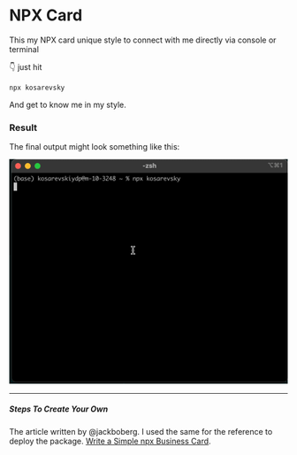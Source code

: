 # NPX Card

This my NPX card unique style to connect with me directly via console or terminal

👇 just hit

```bash
npx kosarevsky
```

And get to know me in my style.

### Result

The final output might look something like this:

![image](https://github.com/dKosarevsky/npx_card/blob/main/img/demo.gif)


<hr/>

##### Steps To Create Your Own

The article written by @jackboberg. I used the same for the reference to deploy the package.
[Write a Simple npx Business Card](https://studioelsa.se/blog/open-source-oss-npx-business-card).
